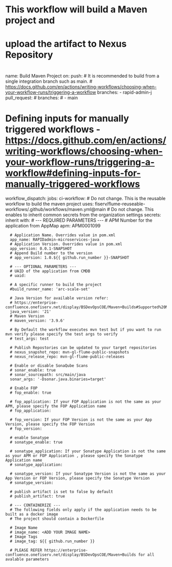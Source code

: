 # This workflow will build a Maven project and 
# upload the artifact to Nexus Repository
# 

name: Build Maven Project
on:
  push:
    # It is recommended to build from a single integration branch such as main.
    # https://docs.github.com/en/actions/writing-workflows/choosing-when-your-workflow-runs/triggering-a-workflow
    branches:
      - rapid-admin-j
  pull_request:
    # branches: 
    #   - main

  # Defining inputs for manually triggered workflows - https://docs.github.com/en/actions/writing-workflows/choosing-when-your-workflow-runs/triggering-a-workflow#defining-inputs-for-manually-triggered-workflows
  workflow_dispatch:
jobs:
  ci-workflow:
    # Do not change. This is the reusable workflow to build the maven project
    uses: fiserv/flume-reuseable-workflows/.github/workflows/maven.yml@main
    # Do not change. This enables to inherit common secrets from the organization settings
    secrets: inherit
    with:
      # --- REQUIRED PARAMETERS --- 
      # APM Number for the application from AppMap
      apm: APM0001099 

      # Application Name. Overrides value in pom.xml
      app_name: RAPIDadmin-microservices-java
      # Application Version. Overrides value in pom.xml
      app_version: 0.0.1-SNAPSHOT
      # Append Build number to the version
      # app_version: 1.0.${{ github.run_number }}-SNAPSHOT
      
      # --- OPTIONAL PARAMETERS ---
      # UAID of the application from CMDB
      # uaid: 
      
      # A specific runner to build the project 
      #build_runner_name: 'arc-scale-set'
      
      # Java Version for available version refer: 
      # https://enterprise-confluence.onefiserv.net/display/BSDevOpsCOE/Maven+Builds#Supported%20Maven+&+Java+Versions
      java_version: '21'
      # Maven Version
      # maven_version: '3.9.6'
      
      # By Default the workflow executes mvn test but if you want to run mvn verify please specify the test args to verify
      # test_args: test
      
      # Publish Repostories can be updated to your target repositories
      # nexus_snapshot_repo: mvn-gl-flume-public-snapshots
      # nexus_release_repo: mvn-gl-flume-public-releases

      # Enable or disable SonaQube Scans
      # sonar_enable: true
      # sonar_sourcepath: src/main/java
      sonar_args: '-Dsonar.java.binaries=target'
      
      # Enable FOP
      # fop_enable: true

      # fop_application: If your FOP Application is not the same as your APM, please specify the FOP Application name
      # fop_application:

      # fop_version: If your FOP Version is not the same as your App Version, please specify the FOP Version
      # fop_version:

      # enable Sonatype
      # sonatype_enable: true

      # sonatype_application: If your Sonatype Application is not the same as your APM or FOP Application , please specify the Sonatype Application name
      # sonatype_application:

      # sonatype_version: If your Sonatype Version is not the same as your App Version or FOP Version, please specify the Sonatype Version
      # sonatype_version:

      # publish artifact is set to false by default
      # publish_artifact: true

      # --- CONTAINERIZE ---
      # The following fields only apply if the application needs to be built as a docker image
      # The project should contain a Dockerfile
      
      # Image Name
      # image_name: <ADD YOUR IMAGE NAME>
      # Image Tags
      # image_tag: ${{ github.run_number }}

      # PLEASE REFER https://enterprise-confluence.onefiserv.net/display/BSDevOpsCOE/Maven+Builds for all avalable parameters
